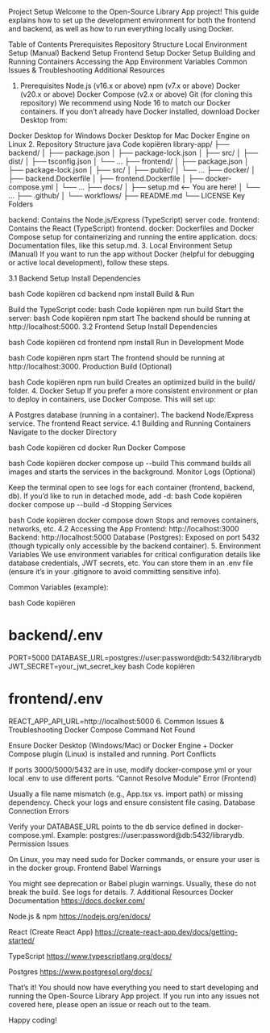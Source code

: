 Project Setup
Welcome to the Open-Source Library App project! This guide explains how to set up the development environment for both the frontend and backend, as well as how to run everything locally using Docker.

Table of Contents
Prerequisites
Repository Structure
Local Environment Setup (Manual)
Backend Setup
Frontend Setup
Docker Setup
Building and Running Containers
Accessing the App
Environment Variables
Common Issues & Troubleshooting
Additional Resources
1. Prerequisites
Node.js (v16.x or above)
npm (v7.x or above)
Docker (v20.x or above)
Docker Compose (v2.x or above)
Git (for cloning this repository)
We recommend using Node 16 to match our Docker containers. If you don’t already have Docker installed, download Docker Desktop from:

Docker Desktop for Windows
Docker Desktop for Mac
Docker Engine on Linux
2. Repository Structure
java
Code kopiëren
library-app/
├── backend/
│   ├── package.json
│   ├── package-lock.json
│   ├── src/
│   ├── dist/
│   ├── tsconfig.json
│   └── ...
├── frontend/
│   ├── package.json
│   ├── package-lock.json
│   ├── src/
│   ├── public/
│   └── ...
├── docker/
│   ├── backend.Dockerfile
│   ├── frontend.Dockerfile
│   ├── docker-compose.yml
│   └── ...
├── docs/
│   ├── setup.md  <-- You are here!
│   └── ...
├── .github/
│   └── workflows/
├── README.md
└── LICENSE
Key Folders

backend: Contains the Node.js/Express (TypeScript) server code.
frontend: Contains the React (TypeScript) frontend.
docker: Dockerfiles and Docker Compose setup for containerizing and running the entire application.
docs: Documentation files, like this setup.md.
3. Local Environment Setup (Manual)
If you want to run the app without Docker (helpful for debugging or active local development), follow these steps.

3.1 Backend Setup
Install Dependencies

bash
Code kopiëren
cd backend
npm install
Build & Run

Build the TypeScript code:
bash
Code kopiëren
npm run build
Start the server:
bash
Code kopiëren
npm start
The backend should be running at http://localhost:5000.
3.2 Frontend Setup
Install Dependencies

bash
Code kopiëren
cd frontend
npm install
Run in Development Mode

bash
Code kopiëren
npm start
The frontend should be running at http://localhost:3000.
Production Build (Optional)

bash
Code kopiëren
npm run build
Creates an optimized build in the build/ folder.
4. Docker Setup
If you prefer a more consistent environment or plan to deploy in containers, use Docker Compose. This will set up:

A Postgres database (running in a container).
The backend Node/Express service.
The frontend React service.
4.1 Building and Running Containers
Navigate to the docker Directory

bash
Code kopiëren
cd docker
Run Docker Compose

bash
Code kopiëren
docker compose up --build
This command builds all images and starts the services in the background.
Monitor Logs (Optional)

Keep the terminal open to see logs for each container (frontend, backend, db).
If you’d like to run in detached mode, add -d:
bash
Code kopiëren
docker compose up --build -d
Stopping Services

bash
Code kopiëren
docker compose down
Stops and removes containers, networks, etc.
4.2 Accessing the App
Frontend: http://localhost:3000
Backend: http://localhost:5000
Database (Postgres): Exposed on port 5432 (though typically only accessible by the backend container).
5. Environment Variables
We use environment variables for critical configuration details like database credentials, JWT secrets, etc. You can store them in an .env file (ensure it’s in your .gitignore to avoid committing sensitive info).

Common Variables (example):

bash
Code kopiëren
# backend/.env
PORT=5000
DATABASE_URL=postgres://user:password@db:5432/librarydb
JWT_SECRET=your_jwt_secret_key
bash
Code kopiëren
# frontend/.env
REACT_APP_API_URL=http://localhost:5000
6. Common Issues & Troubleshooting
Docker Compose Command Not Found

Ensure Docker Desktop (Windows/Mac) or Docker Engine + Docker Compose plugin (Linux) is installed and running.
Port Conflicts

If ports 3000/5000/5432 are in use, modify docker-compose.yml or your local .env to use different ports.
“Cannot Resolve Module” Error (Frontend)

Usually a file name mismatch (e.g., App.tsx vs. import path) or missing dependency. Check your logs and ensure consistent file casing.
Database Connection Errors

Verify your DATABASE_URL points to the db service defined in docker-compose.yml.
Example: postgres://user:password@db:5432/librarydb.
Permission Issues

On Linux, you may need sudo for Docker commands, or ensure your user is in the docker group.
Frontend Babel Warnings

You might see deprecation or Babel plugin warnings. Usually, these do not break the build. See logs for details.
7. Additional Resources
Docker Documentation
https://docs.docker.com/

Node.js & npm
https://nodejs.org/en/docs/

React (Create React App)
https://create-react-app.dev/docs/getting-started/

TypeScript
https://www.typescriptlang.org/docs/

Postgres
https://www.postgresql.org/docs/

That’s it! You should now have everything you need to start developing and running the Open-Source Library App project. If you run into any issues not covered here, please open an issue or reach out to the team.

Happy coding!